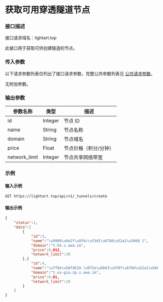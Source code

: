 # 获取可用穿透隧道节点

### 接口描述

接口请求域名：lightart.top

此接口用于获取可供创建隧道的节点。

### 传入参数

以下请求参数列表仅列出了接口请求参数，完整公共参数列表见 [公共请求参数](../../gong-gong-qing-qiu-can-shu.md)。

无附加参数。

### 输出参数

| 参数名称           | 类型      | 描述          |
| -------------- | ------- | ----------- |
| id             | Integer | 节点 ID       |
| name           | String  | 节点名称        |
| domain         | String  | 节点域名        |
| price          | Float   | 节点价格（积分/分钟） |
| network\_limit | Integer | 节点共享网络带宽    |

### 示例

#### 输入示例

```
GET https://lightart.top/api/v1/_tunnels/create
```

#### 输出示例

```json
{
    "status":1,
    "data":[
        {
            "id":3,
            "name":"\u9999\u6e2f\u8f6c\u53d1\u670d\u52a1\u5668 1",
            "domain":"t.hk.s.awa.im",
            "price":0.012,
            "network_limit":30
        },{
            "id":4,
            "name":"\u7f8e\u56fdGIA \u975e\u6b63\u5f0f\u670d\u52a1\u5668",
            "domain":"t.us-gia.sp.s.awa.im",
            "price":0.01,
            "network_limit":10
        }
    ]
}
```
